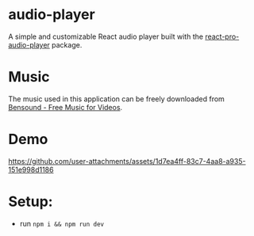 # audio-player
A simple and customizable React audio player built with the [react-pro-audio-player](https://www.npmjs.com/package/react-pro-audio-player) package.


# Music
The music used in this application can be freely downloaded from [Bensound - Free Music for Videos](https://www.bensound.com/).

# Demo
https://github.com/user-attachments/assets/1d7ea4ff-83c7-4aa8-a935-151e998d1186


# Setup:
- run `npm i && npm run dev`